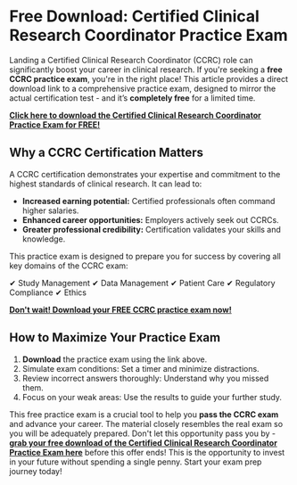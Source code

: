 # Free Download: Certified Clinical Research Coordinator Practice Exam

Landing a Certified Clinical Research Coordinator (CCRC) role can significantly boost your career in clinical research. If you're seeking a **free CCRC practice exam**, you're in the right place! This article provides a direct download link to a comprehensive practice exam, designed to mirror the actual certification test - and it’s **completely free** for a limited time.

[**Click here to download the Certified Clinical Research Coordinator Practice Exam for FREE!**](https://udemywork.com/certified-clinical-research-coordinator-practice-exam)

## Why a CCRC Certification Matters

A CCRC certification demonstrates your expertise and commitment to the highest standards of clinical research. It can lead to:

*   **Increased earning potential:** Certified professionals often command higher salaries.
*   **Enhanced career opportunities:** Employers actively seek out CCRCs.
*   **Greater professional credibility:** Certification validates your skills and knowledge.

This practice exam is designed to prepare you for success by covering all key domains of the CCRC exam:

✔ Study Management
✔ Data Management
✔ Patient Care
✔ Regulatory Compliance
✔ Ethics

[**Don't wait! Download your FREE CCRC practice exam now!**](https://udemywork.com/certified-clinical-research-coordinator-practice-exam)

## How to Maximize Your Practice Exam

1.  **Download** the practice exam using the link above.
2.  Simulate exam conditions: Set a timer and minimize distractions.
3.  Review incorrect answers thoroughly: Understand why you missed them.
4.  Focus on your weak areas: Use the results to guide your further study.

This free practice exam is a crucial tool to help you **pass the CCRC exam** and advance your career. The material closely resembles the real exam so you will be adequately prepared. Don't let this opportunity pass you by - **[grab your free download of the Certified Clinical Research Coordinator Practice Exam here](https://udemywork.com/certified-clinical-research-coordinator-practice-exam)** before this offer ends! This is the opportunity to invest in your future without spending a single penny. Start your exam prep journey today!

